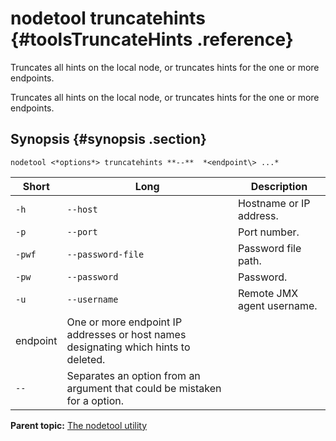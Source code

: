 # nodetool truncatehints {#toolsTruncateHints .reference}

Truncates all hints on the local node, or truncates hints for the one or more endpoints.

Truncates all hints on the local node, or truncates hints for the one or more endpoints.

## Synopsis {#synopsis .section}

```language-bash
nodetool <*options*> truncatehints **--**  *<endpoint\> ...* 
```

|Short|Long|Description|
|-----|----|-----------|
|`-h`|`--host`|Hostname or IP address.|
|`-p`|`--port`|Port number.|
|`-pwf`|`--password-file`|Password file path.|
|`-pw`|`--password`|Password.|
|`-u`|`--username`|Remote JMX agent username.|
|endpoint|One or more endpoint IP addresses or host names designating which hints to deleted.|
|`--`|Separates an option from an argument that could be mistaken for a option.|

**Parent topic:** [The nodetool utility](../../cassandra/tools/toolsNodetool.md)

